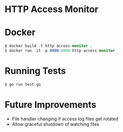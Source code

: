HTTP Access Monitor
=====================

# Docker

```s
$ docker build -t http-access-monitor .
$ docker run -it -p 8080:8080 http-access-monitor
```

# Running Tests

```s
$ go run test.go
```


# Future Improvements

* File handler changing if access log files get rotated
* Allow graceful shutdown of watching files